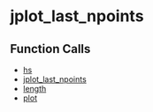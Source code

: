 # jplot_last_npoints

## Function Calls
- [hs](CSD/kCSD/ica/kCsd1D_ICA/STICA_UTIL/hs.md)
- [jplot_last_npoints](jplot_last_npoints.md)
- [length](CSD/kCSD/ica/kCsd1D_ICA/STICA_UTIL/length.md)
- [plot](CSD/kCSD/ica/kCsd1D_ICA/STICA_UTIL/plot.md)
